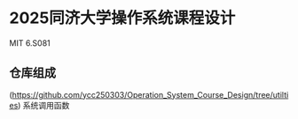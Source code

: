 # 2025同济大学操作系统课程设计

MIT 6.S081

## 仓库组成

(https://github.com/ycc250303/Operation_System_Course_Design/tree/utilties) 系统调用函数
